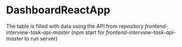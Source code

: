 # DashboardReactApp
The table is filled with data using the API from repository *frontend-interview-task-api-master* (npm start for *frontend-interview-task-api-master* to run server)
